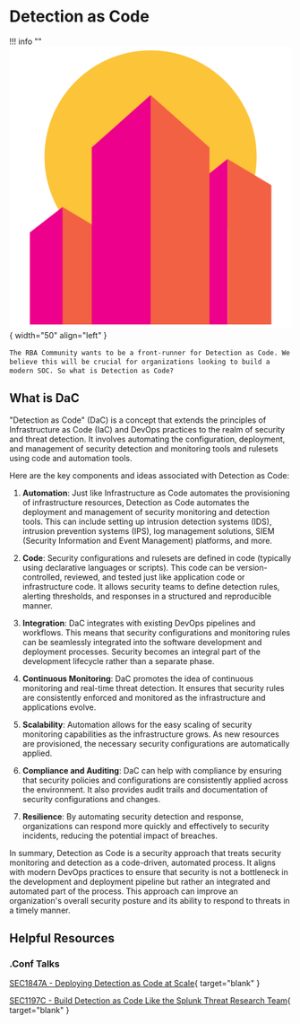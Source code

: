 # Detection as Code

!!! info ""
    ![](../assets/rba_community_small.png){ width="50" align="left" }

    The RBA Community wants to be a front-runner for Detection as Code. We believe this will be crucial for organizations looking to build a modern SOC. So what is Detection as Code? 

## What is DaC

"Detection as Code" (DaC) is a concept that extends the principles of Infrastructure as Code (IaC) and DevOps practices to the realm of security and threat detection. It involves automating the configuration, deployment, and management of security detection and monitoring tools and rulesets using code and automation tools.

Here are the key components and ideas associated with Detection as Code:

1. **Automation**: Just like Infrastructure as Code automates the provisioning of infrastructure resources, Detection as Code automates the deployment and management of security monitoring and detection tools. This can include setting up intrusion detection systems (IDS), intrusion prevention systems (IPS), log management solutions, SIEM (Security Information and Event Management) platforms, and more.

2. **Code**: Security configurations and rulesets are defined in code (typically using declarative languages or scripts). This code can be version-controlled, reviewed, and tested just like application code or infrastructure code. It allows security teams to define detection rules, alerting thresholds, and responses in a structured and reproducible manner.

3. **Integration**: DaC integrates with existing DevOps pipelines and workflows. This means that security configurations and monitoring rules can be seamlessly integrated into the software development and deployment processes. Security becomes an integral part of the development lifecycle rather than a separate phase.

4. **Continuous Monitoring**: DaC promotes the idea of continuous monitoring and real-time threat detection. It ensures that security rules are consistently enforced and monitored as the infrastructure and applications evolve.

5. **Scalability**: Automation allows for the easy scaling of security monitoring capabilities as the infrastructure grows. As new resources are provisioned, the necessary security configurations are automatically applied.

6. **Compliance and Auditing**: DaC can help with compliance by ensuring that security policies and configurations are consistently applied across the environment. It also provides audit trails and documentation of security configurations and changes.

7. **Resilience**: By automating security detection and response, organizations can respond more quickly and effectively to security incidents, reducing the potential impact of breaches.

In summary, Detection as Code is a security approach that treats security monitoring and detection as a code-driven, automated process. It aligns with modern DevOps practices to ensure that security is not a bottleneck in the development and deployment pipeline but rather an integrated and automated part of the process. This approach can improve an organization's overall security posture and its ability to respond to threats in a timely manner.

## Helpful Resources

### .Conf Talks

[SEC1847A - Deploying Detection as Code at Scale](https://conf.splunk.com/watch/conf-online.html?search=1847A){ target="blank" }

[SEC1197C - Build Detection as Code Like the Splunk Threat Research Team](https://conf.splunk.com/watch/conf-online.html?search=SEC1197C){ target="blank" }